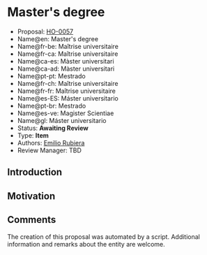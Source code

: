 # Master's degree

* Proposal: [HO-0057](0057-masters-degree.md)
* Name@en: Master's degree
* Name@fr-be: Maîtrise universitaire
* Name@fr-ca: Maîtrise universitaire
* Name@ca-es: Màster universitari
* Name@ca-ad: Màster universitari
* Name@pt-pt: Mestrado
* Name@fr-ch: Maîtrise universitaire
* Name@fr-fr: Maîtrise universitaire
* Name@es-ES: Máster universitario
* Name@pt-br: Mestrado
* Name@es-ve: Magister Scientiae
* Name@gl: Máster universitario
* Status: **Awaiting Review**
* Type: **Item**
* Authors: [Emilio Rubiera](https://github.com/spitxa)
* Review Manager: TBD

## Introduction



## Motivation

## Comments
The creation of this proposal was automated by a script. Additional information and remarks about the entity are welcome.
